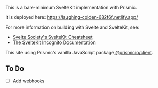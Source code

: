 This is a bare-minimum SvelteKit implementation with Prismic.

It is deployed here: https://laughing-colden-682f6f.netlify.app/

For more information on building with Svelte and SvelteKit, see:

- [Svelte Society's SvelteKit Cheatsheet](https://sveltesociety.dev/cheatsheet/)
- [The SvelteKit Incognito Documentation](https://sk-incognito.vercel.app/learn/everything)

This site using Prismic's vanilla JavaScript package,[@prismicio/client](https://prismic.io/docs/technologies/prismic-dom-technical-reference).

## To Do

- [ ] Add webhooks
